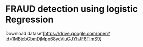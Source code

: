 # FRAUD detection using logistic Regression
Download dataset[https://drive.google.com/open?id=1MBjcbGbmDjMpp68ycVluCJYhJF8TImS9]
